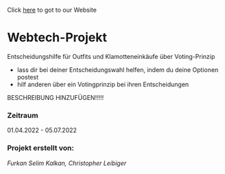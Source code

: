 Click [here](src/main/java/htw/berlin/webtechprojekt/demo/assets/logo.png) to got to our Website
# Webtech-Projekt

Entscheidungshilfe für Outfits und Klamotteneinkäufe über Voting-Prinzip
- lass dir bei deiner Entscheidungswahl helfen, indem du deine Optionen postest
- hilf anderen über ein Votingprinzip bei ihren Entscheidungen

BESCHREIBUNG HINZUFÜGEN!!!!!

### Zeitraum

01.04.2022 - 05.07.2022
### Projekt erstellt von:


*Furkan Selim Kalkan, Christopher Leibiger*
